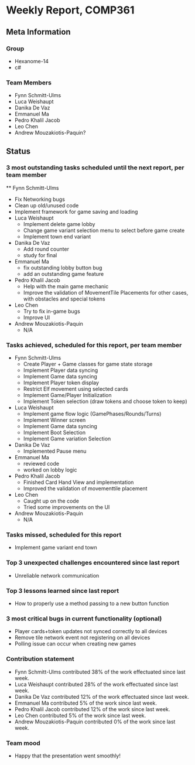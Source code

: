 # Weekly Report, COMP361

## Meta Information

### Group

 * Hexanome-14
 * c#
### Team Members

 * Fynn Schmitt-Ulms
 * Luca Weishaupt
 * Danika De Vaz
 * Emmanuel Ma
 * Pedro Khalil Jacob
 * Leo Chen
 * Andrew Mouzakiotis-Paquin?

## Status

### 3 most outstanding tasks scheduled until the next report, per team member
 ** Fynn Schmitt-Ulms
   * Fix Networking bugs
   * Clean up old/unused code
   * Implement framework for game saving and loading
 * Luca Weishaupt
   * Implement delete game lobby
   * Change game variant selection menu to select before game create
   * Implement town end variant
 * Danika De Vaz
   * Add round counter 
   * study for final
 * Emmanuel Ma 
   * fix outstanding lobby button bug
   * add an outstanding game feature
 * Pedro Khalil Jacob
   * Help with the main game mechanic
   * Improve the validation of MovementTile Placements for other cases, with obstacles and special tokens
 * Leo Chen
   * Try to fix in-game bugs
   * Improve UI
 * Andrew Mouzakiotis-Paquin
   * N/A

### Tasks achieved, scheduled for this report, per team member

 * Fynn Schmitt-Ulms
   * Create Player + Game classes for game state storage
   * Implement Player data syncing
   * Implement Game data syncing
   * Implement Player token display
   * Restrict Elf movement using selected cards
   * Implement Game/Player Initialization
   * Implement Token selection (draw tokens and choose token to keep)
 * Luca Weishaupt
   * Implement game flow logic (GamePhases/Rounds/Turns)
   * Implement Winner screen
   * Implement Game data syncing
   * Implement Boot Selection
   * Implement Game variation Selection
 * Danika De Vaz
   * Implemented Pause menu 
 * Emmanuel Ma 
   * reviewed code
   * worked on lobby logic  
 * Pedro Khalil Jacob
   * Finished Card Hand View and implementation
   * Improved the validation of movementtile placement
 * Leo Chen
   * Caught up on the code
   * Tried some improvements on the UI
 * Andrew Mouzakiotis-Paquin
   * N/A

### Tasks missed, scheduled for this report

 * Implement game variant end town

### Top 3 unexpected challenges encountered since last report

 * Unreliable network communication

### Top 3 lessons learned since last report

 * How to properly use a method passing to a new button function
### 3 most critical bugs in current functionality (optional)
 * Player cards+token updates not synced correctly to all devices
 * Remove tile network event not registering on all devices
 * Polling issue can occur when creating new games

### Contribution statement

 * Fynn Schmitt-Ulms contributed 38% of the work effectuated since last week.
 * Luca Weishaupt contributed 28% of the work effectuated since last week.
 * Danika De Vaz contributed 12% of the work effectuated since last week.
 * Emmanuel Ma contributed 5% of the work since last week.
 * Pedro Khalil Jacob contributed 12% of the work since last week.
 * Leo Chen contributed 5% of the work since last week.
 * Andrew Mouzakiotis-Paquin contributed 0% of the work since last week.

### Team mood

 * Happy that the presentation went smoothly!
